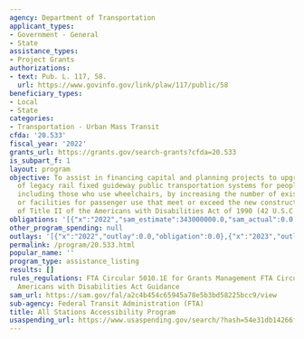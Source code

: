 ```yaml
---
agency: Department of Transportation
applicant_types:
- Government - General
- State
assistance_types:
- Project Grants
authorizations:
- text: Pub. L. 117, 58.
  url: https://www.govinfo.gov/link/plaw/117/public/58
beneficiary_types:
- Local
- State
categories:
- Transportation - Urban Mass Transit
cfda: '20.533'
fiscal_year: '2022'
grants_url: https://grants.gov/search-grants?cfda=20.533
is_subpart_f: 1
layout: program
objective: To assist in financing capital and planning projects to upgrade the accessibility
  of legacy rail fixed guideway public transportation systems for people with disabilities,
  including those who use wheelchairs, by increasing the number of existing stations
  or facilities for passenger use that meet or exceed the new construction standards
  of Title II of the Americans with Disabilities Act of 1990 (42 U.S.C. 12131 et seq.).
obligations: '[{"x":"2022","sam_estimate":343000000.0,"sam_actual":0.0,"usa_spending_actual":0.0},{"x":"2023","sam_estimate":40000000.0,"sam_actual":0.0,"usa_spending_actual":321069209.0},{"x":"2024","sam_estimate":100000000.0,"sam_actual":0.0,"usa_spending_actual":68000000.0}]'
other_program_spending: null
outlays: '[{"x":"2022","outlay":0.0,"obligation":0.0},{"x":"2023","outlay":8123372.0,"obligation":321069209.0},{"x":"2024","outlay":0.0,"obligation":68000000.0}]'
permalink: /program/20.533.html
popular_name: ''
program_type: assistance_listing
results: []
rules_regulations: FTA Circular 5010.1E for Grants Management FTA Circular 4710.1
  Americans with Disabilities Act Guidance
sam_url: https://sam.gov/fal/a2c4b454c65945a78e5b3bd58225bcc9/view
sub-agency: Federal Transit Administration (FTA)
title: All Stations Accessibility Program
usaspending_url: https://www.usaspending.gov/search/?hash=54e31db14266fbacb27af057f5fe7bef
---
```

